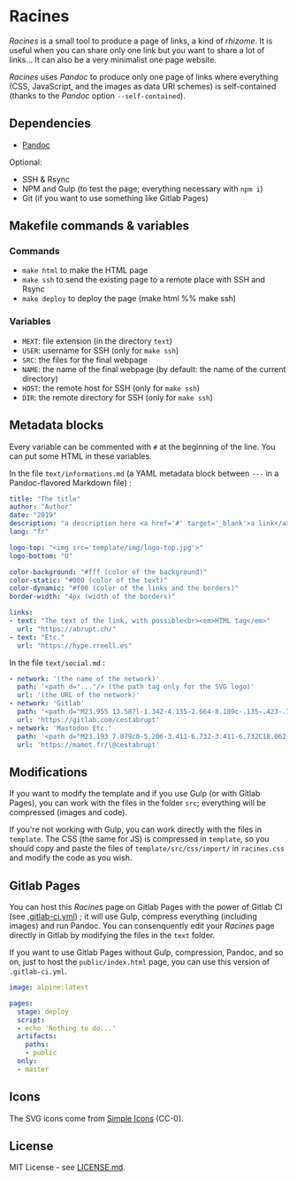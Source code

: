﻿# Racines

*Racines* is a small tool to produce a page of links, a kind of *rhizome*. It is useful when you can share only one link but you want to share a lot of links... It can also be a very minimalist one page website.

*Racines* uses *Pandoc* to produce only one page of links where everything (CSS, JavaScript, and the images as data URI schemes) is self-contained (thanks to the *Pandoc* option `--self-contained`).

## Dependencies

* [Pandoc](http://pandoc.org/)

Optional: 

* SSH & Rsync
* NPM and Gulp (to test the page; everything necessary with `npm i`)
* Git (if you want to use something like Gitlab Pages)

## Makefile commands & variables

### Commands

* `make html` to make the HTML page
* `make ssh` to send the existing page to a remote place with SSH and Rsync 
* `make deploy` to deploy the page (make html %% make ssh)

### Variables

* `MEXT`: file extension (in the directory `text`)
* `USER`: username for SSH (only for `make ssh`)
* `SRC`: the files for the final webpage
* `NAME`: the name of the final webpage (by default: the name of the current directory)
* `HOST`: the remote host for SSH (only for `make ssh`)
* `DIR`: the remote directory for SSH (only for `make ssh`)

## Metadata blocks

Every variable can be commented with `#` at the beginning of the line. You can put some HTML in these variables.

In the file `text/informations.md` (a YAML metadata block between `---` in a Pandoc-flavored Markdown file) :

```yml
title: "The title"
author: "Author"
date: "2019"
description: "a description here <a href='#' target='_blank'>a link</a> #hashtag or @tagyou"
lang: "fr"

logo-top: "<img src='template/img/logo-top.jpg'>"
logo-bottom: "Ü"

color-background: "#fff (color of the background)"
color-static: "#000 (color of the text)"
color-dynamic: "#f00 (color of the links and the borders)"
border-width: "4px (width of the borders)"

links:
- text: "The text of the link, with possible<br><em>HTML tag</em>"
  url: "https://abrupt.ch/"
- text: "Etc."
  url: "https://hype.rreell.es"
```

In the file `text/social.md` :

```yml
- network: '(the name of the network)'
  path: '<path d="..."/> (the path tag only for the SVG logo)'
  url: '(the URL of the network)'
- network: 'Gitlab'
  path: '<path d="M23.955 13.587l-1.342-4.135-2.664-8.189c-.135-.423-.73-.423-.867 0L16.418 9.45H7.582L4.919 1.263C4.783.84 4.185.84 4.05 1.26L1.386 9.449.044 13.587c-.121.375.014.789.331 1.023L12 23.054l11.625-8.443c.318-.235.453-.647.33-1.024"/>'
  url: 'https://gitlab.com/cestabrupt'
- network: 'Mastodon Etc.'
  path: '<path d="M23.193 7.879c0-5.206-3.411-6.732-3.411-6.732C18.062.357 15.108.025 12.041 0h-.076c-3.068.025-6.02.357-7.74 1.147 0 0-3.411 1.526-3.411 6.732 0 1.192-.023 2.618.015 4.129.124 5.092.934 10.109 5.641 11.355 2.17.574 4.034.695 5.535.612 2.722-.15 4.25-.972 4.25-.972l-.09-1.975s-1.945.613-4.129.539c-2.165-.074-4.449-.233-4.799-2.891a5.499 5.499 0 0 1-.048-.745s2.125.52 4.817.643c1.646.075 3.19-.097 4.758-.283 3.007-.359 5.625-2.212 5.954-3.905.517-2.665.475-6.507.475-6.507zm-4.024 6.709h-2.497V8.469c0-1.29-.543-1.944-1.628-1.944-1.2 0-1.802.776-1.802 2.312v3.349h-2.483v-3.35c0-1.536-.602-2.312-1.802-2.312-1.085 0-1.628.655-1.628 1.944v6.119H4.832V8.284c0-1.289.328-2.313.987-3.07.68-.758 1.569-1.146 2.674-1.146 1.278 0 2.246.491 2.886 1.474L12 6.585l.622-1.043c.64-.983 1.608-1.474 2.886-1.474 1.104 0 1.994.388 2.674 1.146.658.757.986 1.781.986 3.07v6.304z"/>'
  url: 'https://mamot.fr/\@cestabrupt'
```

## Modifications

If you want to modify the template and if you use Gulp (or with Gitlab Pages), you can work with the files in the folder `src`; everything will be compressed (images and code).

If you're not working with Gulp, you can work directly with the files in `template`. The CSS (the same for JS) is compressed in `template`, so you should copy and paste the files of `template/src/css/import/` in `racines.css` and modify the code as you wish.

## Gitlab Pages

You can host this *Racines* page on Gitlab Pages with the power of Gitlab CI (see [.gitlab-ci.yml](.gitlab-ci.yml)) ; it will use Gulp, compress everything (including images) and run Pandoc. You can consenquently edit your *Racines* page directly in Gitlab by modifying the files in the `text` folder.

If you want to use Gitlab Pages without Gulp, compression, Pandoc, and so on, just to host the `public/index.html` page, you can use this version of `.gitlab-ci.yml`.

```yml
image: alpine:latest

pages:
  stage: deploy
  script:
  - echo 'Nothing to do...'
  artifacts:
    paths:
    - public
  only:
  - master
```

## Icons

The SVG icons come from [Simple Icons](https://simpleicons.org/) (CC-0).

## License

MIT License - see [LICENSE.md](LICENSE.md).

